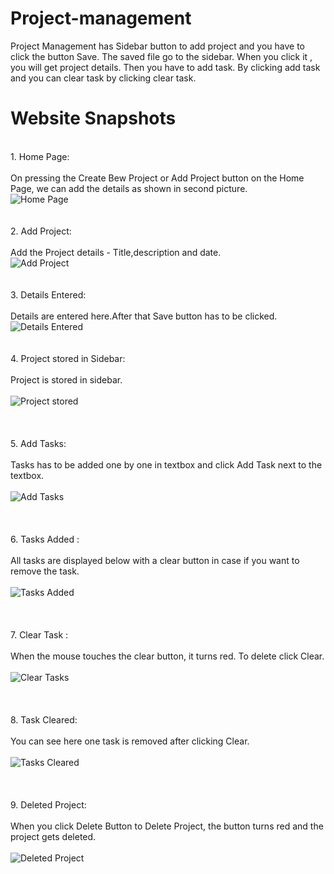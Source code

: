 # Project-management
Project Management has Sidebar button to add project and you have to click the button Save. The saved file go to the sidebar. When you click it , you will get project details. Then you have to add task. By clicking add task and you can clear task by clicking clear task.<br>


# Website Snapshots
<br>1. Home Page:
<br><br>On pressing the Create Bew Project or Add Project button on the Home Page, we can add the details as shown in second picture.
<br>![Home Page](https://github.com/madgepereira020701/Project-management/blob/main/Website%20Snapshots/1.%20Home%20Page.png)<br><br>
<br>2. Add Project:
<br><br>Add the Project details - Title,description and date.
<br>![Add Project](https://github.com/madgepereira020701/Project-management/blob/main/Website%20Snapshots/2.%20Add%20Project.png)<br><br>
<br>3. Details Entered:
<br><br>Details are entered here.After that Save button has to be clicked.
<br>![Details Entered](https://github.com/madgepereira020701/Project-management/blob/main/Website%20Snapshots/3.%20Details%20Entered.png)<br><br>
<br>4. Project stored in Sidebar:
<br><br>Project is stored in sidebar.
<br><br>![Project stored](https://github.com/madgepereira020701/Project-management/blob/main/Website%20Snapshots/4.%20Project%20stored%20in%20sidebar%20after%20saved.png)<br><br><br>
<br>5. Add Tasks:
<br><br>Tasks has to be added one by one in textbox and click Add Task next to the textbox.
<br><br>![Add Tasks](https://github.com/madgepereira020701/Project-management/blob/main/Website%20Snapshots/5.%20Add%20Task.png)<br><br>
<br><br>6. Tasks Added :
<br><br>All tasks are displayed below with a clear button in case if you want to remove the task.
<br><br>![Tasks Added](https://github.com/madgepereira020701/Project-management/blob/main/Website%20Snapshots/6.%20Tasks%20Added.png)<br><br>
<br><br>7. Clear Task :
<br><br>When the mouse touches the clear button, it turns red. To delete click Clear.
<br><br>![Clear Tasks](https://github.com/madgepereira020701/Project-management/blob/main/Website%20Snapshots/7.%20Clear%20Task.png)<br><br>
<br><br>8. Task Cleared:
<br><br>You can see here one task is removed after clicking Clear.
<br><br>![Tasks Cleared](https://github.com/madgepereira020701/Project-management/blob/main/Website%20Snapshots/8.%20Task%20Cleared.png)<br><br>
<br><br>9. Deleted Project:
<br><br>When you click Delete Button to Delete Project, the button turns red and the project gets deleted.
<br><br>![Deleted Project](https://github.com/madgepereira020701/Project-management/blob/main/Website%20Snapshots/9.%20Delete%20Project.png)<br><br>





